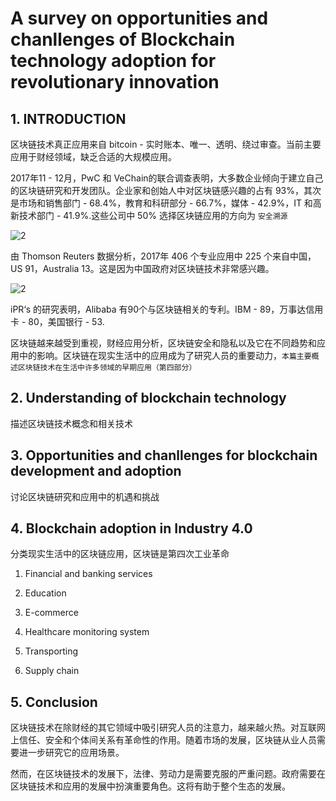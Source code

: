 # A survey on opportunities and chanllenges of Blockchain technology adoption for revolutionary innovation

## 1. INTRODUCTION

区块链技术真正应用来自 bitcoin - 实时账本、唯一、透明、绕过审查。当前主要应用于财经领域，缺乏合适的大规模应用。

2017年11 - 12月，PwC 和 VeChain的联合调查表明，大多数企业倾向于建立自己的区块链研究和开发团队。企业家和创始人中对区块链感兴趣的占有 93%，其次是市场和销售部门 - 68.4%，教育和科研部分 - 66.7%，媒体 - 42.9%，IT 和高新技术部门 - 41.9%.这些公司中 50% 选择区块链应用的方向为 `安全溯源`

![2](http://ww1.sinaimg.cn/large/006alGmrgy1g6cvsqlwjxj30cd0bdjsw.jpg)

由 Thomson Reuters 数据分析，2017年 406 个专业应用中 225 个来自中国，US 91，Australia 13。这是因为中国政府对区块链技术非常感兴趣。

![2](http://ww1.sinaimg.cn/large/006alGmrgy1g6cvxwknstj30fv0a3gns.jpg)

iPR‘s 的研究表明，Alibaba 有90个与区块链相关的专利。IBM - 89，万事达信用卡 - 80，美国银行 - 53.

区块链越来越受到重视，财经应用分析，区块链安全和隐私以及它在不同趋势和应用中的影响。区块链在现实生活中的应用成为了研究人员的重要动力，`本篇主要概述区块链技术在生活中许多领域的早期应用（第四部分）`

## 2. Understanding of blockchain technology

描述区块链技术概念和相关技术

## 3. Opportunities and chanllenges for blockchain development and adoption

讨论区块链研究和应用中的机遇和挑战

## 4. Blockchain adoption in Industry 4.0

分类现实生活中的区块链应用，区块链是第四次工业革命

1. Financial and  banking services

2. Education

3. E-commerce

4. Healthcare monitoring system

5. Transporting

6. Supply chain

## 5. Conclusion

区块链技术在除财经的其它领域中吸引研究人员的注意力，越来越火热。对互联网上信任、安全和个体间关系有革命性的作用。随着市场的发展，区块链从业人员需要进一步研究它的应用场景。

然而，在区块链技术的发展下，法律、劳动力是需要克服的严重问题。政府需要在区块链技术和应用的发展中扮演重要角色。这将有助于整个生态的发展。
